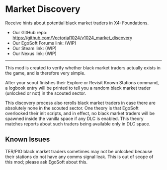 # Market Discovery
Receive hints about potential black market traders in X4: Foundations.

- Our GitHub repo: https://github.com/Vectorial1024/v1024_market_discovery
- Our EgoSoft Forums link: (WIP)
- Our Steam link: (WIP)
- Our Nexus link: (WIP)

---

This mod is created to verify whether black market traders actually exists in the game, and is therefore very simple.

After your scout finishes their Explore or Revisit Known Stations command, a logbook entry will be printed to tell you a random black market trader (unlocked or not) in the scouted sector.

This discovery process also rerolls black market traders in case there are absolutely none in the scouted sector. One theory is that EgoSoft overlooked their init scripts, and in effect, no black market traders will be spawned inside the vanilla space if any DLC is enabled. This theory matches reports about such traders being available only in DLC space.

## Known Issues

TER/PIO black market traders sometimes may not be unlocked because their stations do not have any comms signal leak. This is out of scope of this mod; please ask EgoSoft about this.
